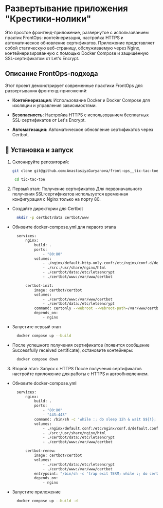 # Развертывание приложения "Крестики-нолики"

Это простое фронтенд-приложение, развернутое с использованием практик FrontOps: контейнеризация, настройка HTTPS и автоматическое обновление сертификатов. Приложение представляет собой статическую веб-страницу, обслуживаемую через Nginx, контейнеризированную с помощью Docker Compose и защищённую SSL-сертификатом от Let's Encrypt.

## Описание FrontOps-подхода

Этот проект демонстрирует современные практики FrontOps для развертывания фронтенд-приложений:

- **Контейнеризация:**
  Использование Docker и Docker Compose для изоляции и управления зависимостями.

- **Безопасность:**
  Настройка HTTPS с использованием бесплатных SSL-сертификатов от Let's Encrypt.

- **Автоматизация:**
  Автоматическое обновление сертификатов через Certbot.

## 🚀 Установка и запуск

1. Склонируйте репозиторий:

   ```bash
   git clone git@github.com:AnastasiyaGuryanova/front-ops__tic-tac-toe.git

    cd tic-tac-toe

   ```

2. Первый этап: Получение сертификатов
   Для первоначального получения SSL-сертификатов используется временная конфигурация с Nginx только на порту 80.

- Создайте директории для Certbot

  ```bash
  	mkdir -p certbot/data certbot/www

  ```

- Обновите docker-compose.yml для первого этапа

  ```bash
  	services:
  		nginx:
  			build: .
  			ports:
  				- "80:80"
  			volumes:
  				- ./nginx/default-http-only.conf:/etc/nginx/conf.d/default.conf
  				- ./src:/usr/share/nginx/html
  				- ./certbot/data:/etc/letsencrypt
  				- ./certbot/www:/var/www/certbot

  		certbot-init:
  			image: certbot/certbot
  			volumes:
  				- ./certbot/www:/var/www/certbot
  				- ./certbot/data:/etc/letsencrypt
  			command: certonly --webroot --webroot-path=/var/www/certbot -d your-domain --email your-email --agree-tos --non-interactive
  			depends_on:
  				- nginx

  ```

- Запустите первый этап

  ```bash
  	docker compose up --build

  ```

- После успешного получения сертификатов (появится сообщение Successfully received certificate), остановите контейнеры:

  ```bash
  	docker compose down

  ```

3. Второй этап: Запуск с HTTPS
   После получения сертификатов настройте приложение для работы с HTTPS и автообновлением.

- Обновите docker-compose.yml

  ```bash
  	services:
  		nginx:
  			build: .
  			ports:
  				- "80:80"
  				- "443:443"
  			command: /bin/sh -c 'while :; do sleep 12h & wait $${!}; nginx -s reload; done & nginx -g "daemon off;"'
  			volumes:
  				- ./nginx/default.conf:/etc/nginx/conf.d/default.conf
  				- ./src:/usr/share/nginx/html
  				- ./certbot/data:/etc/letsencrypt
  				- ./certbot/www:/var/www/certbot

  		certbot-renew:
  			image: certbot/certbot
  			volumes:
  				- ./certbot/data:/etc/letsencrypt
  				- ./certbot/www:/var/www/certbot
  			entrypoint: "/bin/sh -c 'trap exit TERM; while :; do certbot renew --webroot --webroot-path=/var/www/certbot; sleep 12h & wait $${!}; done'"
  			depends_on:
  				- nginx

  ```

- Запустите приложение

  ```bash
  	docker compose up --build -d

  ```
